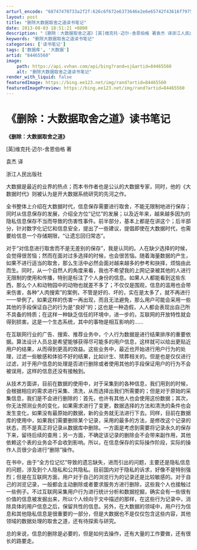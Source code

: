 ```yaml
---
arturl_encode: "68747470733a2f2f:626c6f672e6373646e2e6e65742f43616f7975616e5f303031:2f61727469636c652f64657461696c732f3834343635353630"
layout: post
title: "删除大数据取舍之道读书笔记"
date: 2013-08-03 18:51:21 +0800
description: "《删除：大数据取舍之道》[英]维克托·迈尔-舍恩伯格 著袁杰 译浙江人民出版社     大数据是最近"
keywords: "删除大数据取舍之道读书笔记"
categories: ['读书笔记']
tags: ['数据库', '大数据']
artid: "84465560"
image:
    path: https://api.vvhan.com/api/bing?rand=sj&artid=84465560
    alt: "删除大数据取舍之道读书笔记"
render_with_liquid: false
featuredImage: https://bing.ee123.net/img/rand?artid=84465560
featuredImagePreview: https://bing.ee123.net/img/rand?artid=84465560
---
```


# 《删除：大数据取舍之道》读书笔记

**《删除：大数据取舍之道》**

[英]维克托·迈尔-舍恩伯格 著

袁杰 译

浙江人民出版社

大数据是最近的业界的热点；而本书作者也是公认的大数据专家，同时，他的《大数据时代》则被认为是开大数据系统研究的先河之作。

全书整体上介绍在大数据时代，信息保存需要进行取舍，不能无限制地进行保存；同时从信息保存的发展，介绍全方位“记忆”的发展；以及近年来，越来越多因为的隐私信息保存不当而导致的伤害性事件。前半部分，基本上都是在讲这个；后半部分，针对数字化记忆和信息安全，提出了一些建议，提倡即使在大数据时代，也需要给信息一个存储期限，“让遗忘回归常态”。

对于“对信息进行取舍而不是无差别的保存”，我是认同的。人在缺少选择的时候，会觉得很苦恼；然而在面对过多选择的时候，也会很苦恼。随着海量数据的产生，如果不进行适当的取舍，那么生活中必然会面对越来越多的参考和抉择，烦恼由此而生。同时，从一个自然人的角度来看，我也不希望我的上网记录被其他的人进行无限制的使用和传播，特别是标注了个人身份的信息。如果人人都能看到这些东西，那么个人和动物园中的动物也就差不多了；不仅仅是围观，信息的滥用也会带来伤害，各种“人肉搜索”的案例，不管是好的、坏的，实在是太多了，就不再进行一一举例了。如果这样的伤害一再出现，而且无法避免，那么用户可能会采用一些其他的手段保证自己的行为是“良好”的；这也是一种造假，人人都会表现出自己所不具备的特质；在这样一种缺乏信任的环境中，进一步的，互联网的开放特性就会得到损害。这是一个生态系统，其中的事物是相互影响的……

在互联网行业的广告、搜索、推荐业务中，个人行为数据是进行结果排序的重要依据。算法设计人员总是希望能够获得尽可能多的用户信息，这样就可以给出更贴近用户的结果，从而得到更高的效益。这些业务中，最近也开始进行用户行为的处理，过滤一些敏感和体验不好的结果，比如计生、殡葬相关的。但是也是仅仅进行过滤，对于用户信息的处理是否进行删除或者使用其他的手段保证用户的行为不会被误用，这样的信息还没有接触到。

从技术方面讲，目前在数据的使用中，对于采集到的各种信息，我们用到的时候，会根据相应的需求进行采集、清洗，从而选择出我们所需要的；但是对于原始的采集信息，我们是不会进行删除的：首先，也许有其他人也会使用这份数据；其次，你无法预测业务的变化，如果需求进行了变更，数据选择的方法和清洗的条件也会发生变化，如果没有最原始的数据，新的业务就无法进行下去。同样，目前在数据库的使用中，如果我们需要删除某个记录，采用的最多的方法，是修改这个记录的状态，而不是真正将记录从数据库中删除。一方面是考虑到需要将记录永久的保存下来，留待后续的查用；另一方面，不确定该记录的删除会不会带来副作用，其他依赖这个表的业务会不会收到影响。所以，在信息保存的实际操作阶段，实际的操作人员很少会进行“删除”操作。

在书中，由于“全方位记忆”导致的遗忘缺失，进而引出的问题，主要还是隐私信息的问题，涉及到个人隐私和公共隐私。目前国内对于隐私的诉求，好像不是特别强烈；但是在互联网方面，用户对于自己的浏览行为的记录还是比较敏感的。对于自己的浏览记录，一般都会主动删除或者要求服务方进行删除，这些我个人也接触过一些例子。不过互联网采集用户行为进行统计分析和数据挖掘，确实会有一些很有价值的信息被发掘出来，所以个人倾向于文中描述的那样，在这些行为记录中，消除具体的用户信息之后，保留共性的信息。另外，在大数据的领域中，用户行为信息和其他隐私信息是很重要的一部分，但是大数据也不是仅仅包含这些内容，其他领域的数据处理的取舍之道，还有待探索与研究。

总的来说，信息的删除是必要的，但是如何去操作，还有大量的工作要做，还有很长的路要走。